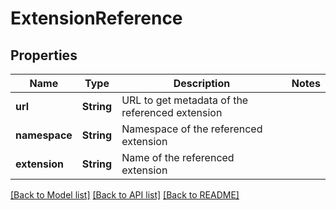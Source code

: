 # ExtensionReference

## Properties

| Name          | Type       | Description                                     | Notes |
| ------------- | ---------- | ----------------------------------------------- | ----- |
| **url**       | **String** | URL to get metadata of the referenced extension |
| **namespace** | **String** | Namespace of the referenced extension           |
| **extension** | **String** | Name of the referenced extension                |

[[Back to Model list]](../README.md#documentation-for-models) [[Back to API list]](../README.md#documentation-for-api-endpoints) [[Back to README]](../README.md)
